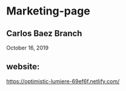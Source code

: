 # Marketing-page

## Carlos Baez Branch

October 16, 2019

## website:

https://optimistic-lumiere-69ef6f.netlify.com/

